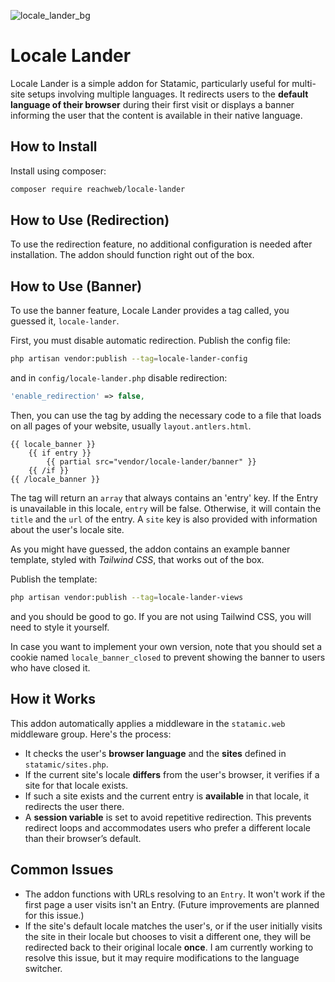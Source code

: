 ![locale_lander_bg](https://github.com/reachweb/locale-lander/assets/7423993/54aa2783-83d0-458e-a004-5660da3a4490)

# Locale Lander

Locale Lander is a simple addon for Statamic, particularly useful for multi-site setups involving multiple languages. It redirects users to the **default language of their browser** during their first visit or displays a banner informing the user that the content is available in their native language.

## How to Install

Install using composer:

```bash
composer require reachweb/locale-lander
```

## How to Use (Redirection)

To use the redirection feature, no additional configuration is needed after installation. The addon should function right out of the box.

## How to Use (Banner)

To use the banner feature, Locale Lander provides a tag called, you guessed it, `locale-lander`.

First, you must disable automatic redirection. Publish the config file:

```bash
php artisan vendor:publish --tag=locale-lander-config
```

and in `config/locale-lander.php` disable redirection:

```php
'enable_redirection' => false,
```

Then, you can use the tag by adding the necessary code to a file that loads on all pages of your website, usually `layout.antlers.html`.

```
{{ locale_banner }}
    {{ if entry }}
        {{ partial src="vendor/locale-lander/banner" }}
    {{ /if }}
{{ /locale_banner }}
```

The tag will return an `array` that always contains an 'entry' key. If the Entry is unavailable in this locale, `entry` will be false. Otherwise, it will contain the `title` and the `url` of the entry. A `site` key is also provided with information about the user's locale site.

As you might have guessed, the addon contains an example banner template, styled with *Tailwind CSS*, that works out of the box.

Publish the template:

```bash
php artisan vendor:publish --tag=locale-lander-views
```

and you should be good to go. If you are not using Tailwind CSS, you will need to style it yourself.

In case you want to implement your own version, note that you should set a cookie named `locale_banner_closed` to prevent showing the banner to users who have closed it.

## How it Works

This addon automatically applies a middleware in the `statamic.web` middleware group. Here's the process:

- It checks the user's **browser language** and the **sites** defined in `statamic/sites.php`.
- If the current site's locale **differs** from the user's browser, it verifies if a site for that locale exists.
- If such a site exists and the current entry is **available** in that locale, it redirects the user there.
- A **session variable** is set to avoid repetitive redirection. This prevents redirect loops and accommodates users who prefer a different locale than their browser’s default.

## Common Issues

- The addon functions with URLs resolving to an `Entry`. It won't work if the first page a user visits isn't an Entry. (Future improvements are planned for this issue.)
- If the site's default locale matches the user's, or if the user initially visits the site in their locale but chooses to visit a different one, they will be redirected back to their original locale **once**. I am currently working to resolve this issue, but it may require modifications to the language switcher.
